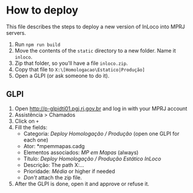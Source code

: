 # How to deploy

This file describes the steps to deploy a new version of InLoco into MPRJ servers.

1. Run `npm run build`
1. Move the contents of the `static` directory to a new folder. Name it `inloco`.
1. Zip that folder, so you'll have a file `inloco.zip`.
1. Copy that file to `X:\[Homologacao\Estatico|Produção]`
1. Open a GLPI (or ask someone to do it).

## GLPI

1. Open http://p-glpidti01.pgj.rj.gov.br and log in with your MPRJ account
1. Assistência > Chamados
1. Click on `+`
1. Fill the fields:
    - Categoria: *Deploy Homologação / Produção* (open one GLPI for each one)
    - Ator: *mpemmapas.cadg
    - Elementos associados: *MP em Mapas* (always)
    - Título: *Deploy Homologação / Produção Estático InLoco*
    - Descrição: The path X:\...
    - Prioridade: *Média* or higher if needed
    - *Don't* attach the zip file.
1. After the GLPI is done, open it and approve or refuse it.

